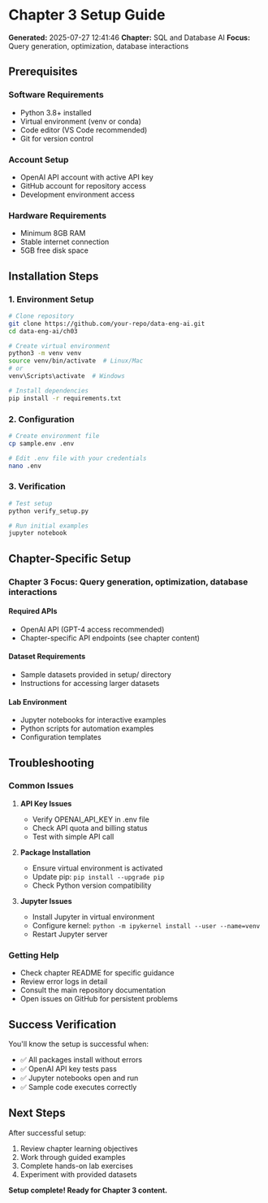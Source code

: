 # Chapter 3 Setup Guide

**Generated:** 2025-07-27 12:41:46
**Chapter:** SQL and Database AI
**Focus:** Query generation, optimization, database interactions

## Prerequisites

### Software Requirements
- Python 3.8+ installed
- Virtual environment (venv or conda)
- Code editor (VS Code recommended)
- Git for version control

### Account Setup
- OpenAI API account with active API key
- GitHub account for repository access
- Development environment access

### Hardware Requirements
- Minimum 8GB RAM
- Stable internet connection
- 5GB free disk space

## Installation Steps

### 1. Environment Setup
```bash
# Clone repository
git clone https://github.com/your-repo/data-eng-ai.git
cd data-eng-ai/ch03

# Create virtual environment
python3 -m venv venv
source venv/bin/activate  # Linux/Mac
# or
venv\Scripts\activate  # Windows

# Install dependencies
pip install -r requirements.txt
```

### 2. Configuration
```bash
# Create environment file
cp sample.env .env

# Edit .env file with your credentials
nano .env
```

### 3. Verification
```bash
# Test setup
python verify_setup.py

# Run initial examples
jupyter notebook
```

## Chapter-Specific Setup

### Chapter 3 Focus: Query generation, optimization, database interactions

#### Required APIs
- OpenAI API (GPT-4 access recommended)
- Chapter-specific API endpoints (see chapter content)

#### Dataset Requirements
- Sample datasets provided in setup/ directory
- Instructions for accessing larger datasets

#### Lab Environment
- Jupyter notebooks for interactive examples
- Python scripts for automation examples
- Configuration templates

## Troubleshooting

### Common Issues
1. **API Key Issues**
   - Verify OPENAI_API_KEY in .env file
   - Check API quota and billing status
   - Test with simple API call

2. **Package Installation**
   - Ensure virtual environment is activated
   - Update pip: `pip install --upgrade pip`
   - Check Python version compatibility

3. **Jupyter Issues**
   - Install Jupyter in virtual environment
   - Configure kernel: `python -m ipykernel install --user --name=venv`
   - Restart Jupyter server

### Getting Help
- Check chapter README for specific guidance
- Review error logs in detail
- Consult the main repository documentation
- Open issues on GitHub for persistent problems

## Success Verification

You'll know the setup is successful when:
- ✅ All packages install without errors
- ✅ OpenAI API key tests pass
- ✅ Jupyter notebooks open and run
- ✅ Sample code executes correctly

## Next Steps

After successful setup:
1. Review chapter learning objectives
2. Work through guided examples
3. Complete hands-on lab exercises
4. Experiment with provided datasets

**Setup complete! Ready for Chapter 3 content.**
